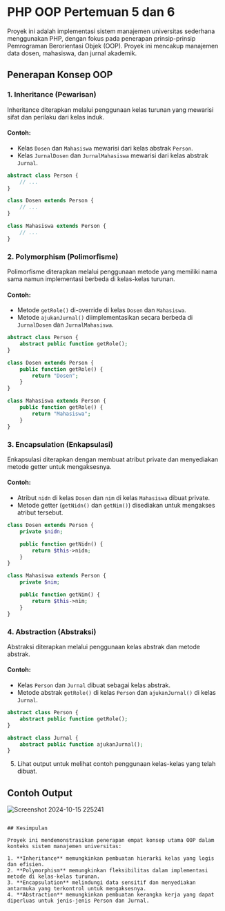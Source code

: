 
# PHP OOP Pertemuan 5 dan 6

Proyek ini adalah implementasi sistem manajemen universitas sederhana menggunakan PHP, dengan fokus pada penerapan prinsip-prinsip Pemrograman Berorientasi Objek (OOP). Proyek ini mencakup manajemen data dosen, mahasiswa, dan jurnal akademik.

## Penerapan Konsep OOP

### 1. Inheritance (Pewarisan)

Inheritance diterapkan melalui penggunaan kelas turunan yang mewarisi sifat dan perilaku dari kelas induk.

#### Contoh:
- Kelas `Dosen` dan `Mahasiswa` mewarisi dari kelas abstrak `Person`.
- Kelas `JurnalDosen` dan `JurnalMahasiswa` mewarisi dari kelas abstrak `Jurnal`.

```php
abstract class Person {
    // ...
}

class Dosen extends Person {
    // ...
}

class Mahasiswa extends Person {
    // ...
}
```

### 2. Polymorphism (Polimorfisme)

Polimorfisme diterapkan melalui penggunaan metode yang memiliki nama sama namun implementasi berbeda di kelas-kelas turunan.

#### Contoh:
- Metode `getRole()` di-override di kelas `Dosen` dan `Mahasiswa`.
- Metode `ajukanJurnal()` diimplementasikan secara berbeda di `JurnalDosen` dan `JurnalMahasiswa`.

```php
abstract class Person {
    abstract public function getRole();
}

class Dosen extends Person {
    public function getRole() {
        return "Dosen";
    }
}

class Mahasiswa extends Person {
    public function getRole() {
        return "Mahasiswa";
    }
}
```

### 3. Encapsulation (Enkapsulasi)

Enkapsulasi diterapkan dengan membuat atribut private dan menyediakan metode getter untuk mengaksesnya.

#### Contoh:
- Atribut `nidn` di kelas `Dosen` dan `nim` di kelas `Mahasiswa` dibuat private.
- Metode getter (`getNidn()` dan `getNim()`) disediakan untuk mengakses atribut tersebut.

```php
class Dosen extends Person {
    private $nidn;

    public function getNidn() {
        return $this->nidn;
    }
}

class Mahasiswa extends Person {
    private $nim;

    public function getNim() {
        return $this->nim;
    }
}
```

### 4. Abstraction (Abstraksi)

Abstraksi diterapkan melalui penggunaan kelas abstrak dan metode abstrak.

#### Contoh:
- Kelas `Person` dan `Jurnal` dibuat sebagai kelas abstrak.
- Metode abstrak `getRole()` di kelas `Person` dan `ajukanJurnal()` di kelas `Jurnal`.

```php
abstract class Person {
    abstract public function getRole();
}

abstract class Jurnal {
    abstract public function ajukanJurnal();
}
```

5. Lihat output untuk melihat contoh penggunaan kelas-kelas yang telah dibuat.

## Contoh Output

![Screenshot 2024-10-15 225241](https://github.com/user-attachments/assets/fe7dec64-408b-4b03-8b22-185556e4eccc)

```

## Kesimpulan

Proyek ini mendemonstrasikan penerapan empat konsep utama OOP dalam konteks sistem manajemen universitas:

1. **Inheritance** memungkinkan pembuatan hierarki kelas yang logis dan efisien.
2. **Polymorphism** memungkinkan fleksibilitas dalam implementasi metode di kelas-kelas turunan.
3. **Encapsulation** melindungi data sensitif dan menyediakan antarmuka yang terkontrol untuk mengaksesnya.
4. **Abstraction** memungkinkan pembuatan kerangka kerja yang dapat diperluas untuk jenis-jenis Person dan Jurnal.
